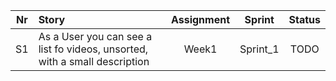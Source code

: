 
| Nr   | Story | Assignment | Sprint | Status |
| ---- | :---- | :--------: | :----: | :----: |
| S1 | As a User you can see a list fo videos, unsorted, with a small description | Week1 | Sprint_1 | TODO |
